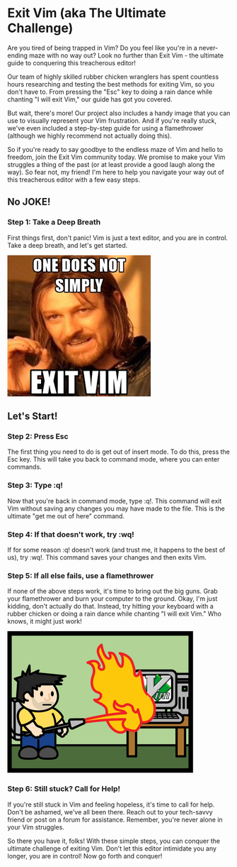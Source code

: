 # Exit Vim (aka The Ultimate Challenge)
Are you tired of being trapped in Vim? Do you feel like you're in a never-ending maze with no way out? Look no further than Exit Vim - the ultimate guide to conquering this treacherous editor!

Our team of highly skilled rubber chicken wranglers has spent countless hours researching and testing the best methods for exiting Vim, so you don't have to. From pressing the "Esc" key to doing a rain dance while chanting "I will exit Vim," our guide has got you covered.

But wait, there's more! Our project also includes a handy image that you can use to visually represent your Vim frustration. And if you're really stuck, we've even included a step-by-step guide for using a flamethrower (although we highly recommend not actually doing this).

So if you're ready to say goodbye to the endless maze of Vim and hello to freedom, join the Exit Vim community today. We promise to make your Vim struggles a thing of the past (or at least provide a good laugh along the way). 
So fear not, my friend! I'm here to help you navigate your way out of this treacherous editor with a few easy steps.


## No JOKE!
### Step 1: Take a Deep Breath
First things first, don't panic! Vim is just a text editor, and you are in control. Take a deep breath, and let's get started.

![Exit Vim](https://github.com/R0nN1ri/Exit-Vim/blob/main/image1.jpeg?raw=true "Exit Vim")

## Let's Start!
### Step 2: Press Esc
The first thing you need to do is get out of insert mode. To do this, press the Esc key. This will take you back to command mode, where you can enter commands.

### Step 3: Type :q!
Now that you're back in command mode, type :q!. This command will exit Vim without saving any changes you may have made to the file. This is the ultimate "get me out of here" command.

### Step 4: If that doesn't work, try :wq!
If for some reason :q! doesn't work (and trust me, it happens to the best of us), try :wq!. This command saves your changes and then exits Vim.

### Step 5: If all else fails, use a flamethrower
If none of the above steps work, it's time to bring out the big guns. Grab your flamethrower and burn your computer to the ground. Okay, I'm just kidding, don't actually do that. Instead, try hitting your keyboard with a rubber chicken or doing a rain dance while chanting "I will exit Vim." Who knows, it might just work!

![KILL VIM](https://github.com/R0nN1ri/Exit-Vim/blob/main/image2.jpg?raw=true "KILL VIM")

### Step 6: Still stuck? Call for Help!
If you're still stuck in Vim and feeling hopeless, it's time to call for help. Don't be ashamed, we've all been there. Reach out to your tech-savvy friend or post on a forum for assistance. Remember, you're never alone in your Vim struggles.

So there you have it, folks! With these simple steps, you can conquer the ultimate challenge of exiting Vim. Don't let this editor intimidate you any longer, you are in control! Now go forth and conquer!


